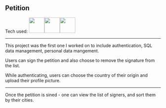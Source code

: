 ## Petition


Tech used: <img src="https://cdn.jsdelivr.net/gh/devicons/devicon/icons/handlebars/handlebars-original.svg" width="50px"/><img 
src="https://cdn.jsdelivr.net/gh/devicons/devicon/icons/nodejs/nodejs-original-wordmark.svg" width="50px"/><img 
src="https://cdn.jsdelivr.net/gh/devicons/devicon/icons/postgresql/postgresql-original-wordmark.svg" width="50px"/>
          
<hr>
This project was the first one I worked on to include authentication, SQL data management, personal data mangement.

Users can sign the petition and also choose to remove the signature from the list.

While authenticating, users can choose the country of their origin and upload their profile picture.

<hr>
Once the petition is sined - one can view the list of signers, and sort them by their cities.

          
          
